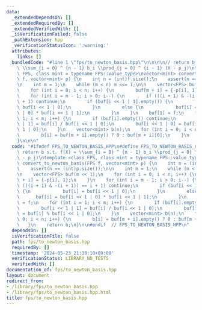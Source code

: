 ```yaml
---
data:
  _extendedDependsOn: []
  _extendedRequiredBy: []
  _extendedVerifiedWith: []
  _isVerificationFailed: false
  _pathExtension: hpp
  _verificationStatusIcon: ':warning:'
  attributes:
    links: []
  bundledCode: "#line 1 \"fps/to_newton_basis.hpp\"\n\n\n\n// return b s.t. f(X) =\
    \ \\sum_{i = 0} ^ {n - 1} b_i \\prod_{j = 0} ^ {i - 1} (X - p_j)\ntemplate <class\
    \ FPS, class mint = typename FPS::value_type>\nvector<mint> convert_to_newton_basis(FPS\
    \ f, vector<mint> p) {\n    int n = (int)f.size();\n    assert(n == (int)p.size());\n\
    \n    int m = 1;\n    while (m < n) m <<= 1;\n\n    vector<FPS> buf(m << 1);\n\
    \    for (int i = 0; i < n; i++) {\n        buf[m + i] = {-p[i], 1};\n    }\n\
    \    for (int i = m - 1; i > 0; i--) {\n        if (((i + 1) & -(i + 1)) == i\
    \ + 1) continue;\n        if (buf[i << 1 | 1].empty()) {\n            buf[i] =\
    \ buf[i << 1 | 0];\n        }\n        else {\n            buf[i] = buf[i << 1\
    \ | 0] * buf[i << 1 | 1];\n        }\n    }\n    buf[1] = f;\n    for (int i =\
    \ 1; i < m; i++) {\n        if (buf[i].empty()) continue;\n        buf[i << 1\
    \ | 1] = buf[i] / buf[i << 1 | 0];\n        buf[i << 1 | 0] = buf[i] % buf[i <<\
    \ 1 | 0];\n    }\n    vector<mint> b(n);\n    for (int i = 0; i < n; i++) {\n\
    \        b[i] = buf[m + i].empty() ? 0 : buf[m + i][0];\n    }\n    return b;\n\
    }\n\n\n"
  code: "#ifndef FPS_TO_NEWTON_BASIS_HPP\n#define FPS_TO_NEWTON_BASIS_HPP 1\n\n//\
    \ return b s.t. f(X) = \\sum_{i = 0} ^ {n - 1} b_i \\prod_{j = 0} ^ {i - 1} (X\
    \ - p_j)\ntemplate <class FPS, class mint = typename FPS::value_type>\nvector<mint>\
    \ convert_to_newton_basis(FPS f, vector<mint> p) {\n    int n = (int)f.size();\n\
    \    assert(n == (int)p.size());\n\n    int m = 1;\n    while (m < n) m <<= 1;\n\
    \n    vector<FPS> buf(m << 1);\n    for (int i = 0; i < n; i++) {\n        buf[m\
    \ + i] = {-p[i], 1};\n    }\n    for (int i = m - 1; i > 0; i--) {\n        if\
    \ (((i + 1) & -(i + 1)) == i + 1) continue;\n        if (buf[i << 1 | 1].empty())\
    \ {\n            buf[i] = buf[i << 1 | 0];\n        }\n        else {\n      \
    \      buf[i] = buf[i << 1 | 0] * buf[i << 1 | 1];\n        }\n    }\n    buf[1]\
    \ = f;\n    for (int i = 1; i < m; i++) {\n        if (buf[i].empty()) continue;\n\
    \        buf[i << 1 | 1] = buf[i] / buf[i << 1 | 0];\n        buf[i << 1 | 0]\
    \ = buf[i] % buf[i << 1 | 0];\n    }\n    vector<mint> b(n);\n    for (int i =\
    \ 0; i < n; i++) {\n        b[i] = buf[m + i].empty() ? 0 : buf[m + i][0];\n \
    \   }\n    return b;\n}\n\n#endif  // FPS_TO_NEWTON_BASIS_HPP\n"
  dependsOn: []
  isVerificationFile: false
  path: fps/to_newton_basis.hpp
  requiredBy: []
  timestamp: '2024-05-23 21:30:10+09:00'
  verificationStatus: LIBRARY_NO_TESTS
  verifiedWith: []
documentation_of: fps/to_newton_basis.hpp
layout: document
redirect_from:
- /library/fps/to_newton_basis.hpp
- /library/fps/to_newton_basis.hpp.html
title: fps/to_newton_basis.hpp
---
```

